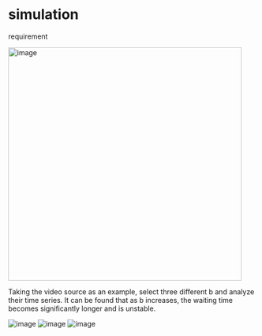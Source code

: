 # simulation

requirement

<img width="473" alt="image" src="https://github.com/CharlieChee/simulation/assets/99850422/97a9591a-2510-4bb7-8347-765896c71fb9">

Taking the video source as an example, select three different b and analyze their time series. It can be found that as b increases, the waiting time becomes significantly longer and is unstable.

![image](https://github.com/CharlieChee/simulation/assets/99850422/d161c2d6-aa6c-4807-91c0-5bb9e56f6473)
![image](https://github.com/CharlieChee/simulation/assets/99850422/a3b53982-1cb3-49e0-be95-ddaf4817e543)
![image](https://github.com/CharlieChee/simulation/assets/99850422/e515524a-9c83-4860-ac6f-242c6ef6c269)
